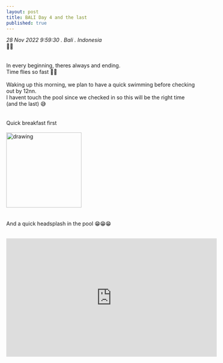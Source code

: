 ```yaml
---
layout: post
title: BALI Day 4 and the last
published: true
---
```

_28 Nov 2022 9:59:30 . Bali . Indonesia_
<br>
📍📍
<br>
<br>
<br>
In every beginning, theres always and ending.
<br>
Time flies so fast 😮‍💨
<br>
<br>
Waking up this morning, we plan to have a quick swimming before checking out by 12nn.
<br>
I havent touch the pool since we checked in so this will be the right time (and the last) 😅
<br>
<br>
<br>
Quick breakfast first
<br>
<br>
<img src="https://drive.google.com/uc?export=view&id=1QA3CUBqI4Vd4VuCyfCPZbduWu1Haq9dw" alt="drawing" width="200"/>
<br>
<br>
<br>
And a quick headsplash in the pool 😁😁😁
<br>
<br>
<iframe width="560" height="315" src="https://www.youtube.com/embed/Jhw718oL5QE" frameborder="0" allow="accelerometer; autoplay; encrypted-media; gyroscope; picture-in-picture" allowfullscreen></iframe>
